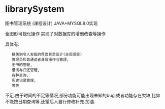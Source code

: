 # librarySystem
图书管理系统 (课程设计) JAVA+MYSQL8.0实现

全图形可视化操作 实现了对数据库的增删改查等操作

具体有: 

       精美到令人发指的界面背景设计(主观感受)
       管理员和普通读者身份操作与管理,
       图书的管理,
       借阅与归还管理,
       各种查询,
       历史记录管理,
       等等
       
       
不足:由于时间的不足等情况,部分功能可能出现未知的bug,或者功能存在欠缺,比如不能按日期查询等,还望后人自行修改补充.加油.
